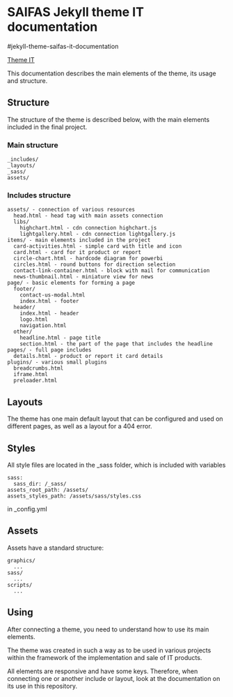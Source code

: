 # SAIFAS Jekyll theme  IT documentation

#jekyll-theme-saifas-it-documentation

[Theme IT](https://github.com/JekyllGO/saifas-ssg-jekyll-theme-saifas-it)

This documentation describes the main elements of the theme, its usage and structure.

## Structure
The structure of the theme is described below, with the main elements included in the final project.
### Main structure
```
_includes/
_layouts/
_sass/
assets/
```
### Includes structure
```
assets/ - connection of various resources
  head.html - head tag with main assets connection
  libs/
    highchart.html - cdn connection highchart.js
    lightgallery.html - cdn connection lightgallery.js
items/ - main elements included in the project
  card-activities.html - simple card with title and icon
  card.html - card for it product or report
  circle-chart.html - hardcode diagram for powerbi
  circles.html - round buttons for direction selection
  contact-link-container.html - block with mail for communication
  news-thumbnail.html - miniature view for news
page/ - basic elements for forming a page
  footer/
    contact-us-modal.html
    index.html - footer
  header/
    index.html - header
    logo.html
    navigation.html
  other/
    headline.html - page title 
    section.html - the part of the page that includes the headline
pages/ - full page includes
  details.html - product or report it card details
plugins/ - various small plugins
  breadcrumbs.html
  iframe.html
  preloader.html
```
## Layouts
The theme has one main default layout that can be configured and used on different pages, as well as a layout for a 404 error.

## Styles

All style files are located in the _sass folder, which is included with variables
```
sass:
  sass_dir: /_sass/
assets_root_path: /assets/
assets_styles_path: /assets/sass/styles.css
``` 
in _config.yml

## Assets
Assets have a standard structure:
```
graphics/
  ...
sass/
  ...
scripts/
  ...
```

## Using
After connecting a theme, you need to understand how to use its main elements.

The theme was created in such a way as to be used in various projects within the framework of the implementation and sale of IT products.

All elements are responsive and have some keys. Therefore, when connecting one or another include or layout, look at the documentation on its use in this repository.
